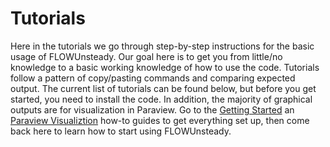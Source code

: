 # Tutorials

Here in the tutorials we go through step-by-step instructions for the basic usage of FLOWUnsteady.  Our goal here is to get you from little/no knowledge to a basic working knowledge of how to use the code.  Tutorials follow a pattern of copy/pasting commands and comparing expected output. The current list of tutorials can be found below, but before you get started, you need to install the code. In addition, the majority of graphical outputs are for visualization in Paraview.  Go to the [Getting Started](../how-to-guide/getting-started.md) an [Paraview Visualiztion](../how-to-guide/paraview-visualization.md) how-to guides to get everything set up, then come back here to learn how to start using FLOWUnsteady.